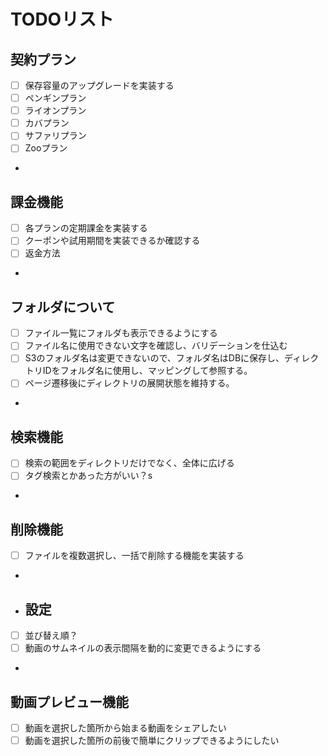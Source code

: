 # TODOリスト

## 契約プラン
- [ ] 保存容量のアップグレードを実装する
- [ ] ペンギンプラン
- [ ] ライオンプラン
- [ ] カバプラン
- [ ] サファリプラン
- [ ] Zooプラン
- 
## 課金機能
- [ ] 各プランの定期課金を実装する
- [ ] クーポンや試用期間を実装できるか確認する
- [ ] 返金方法
- 
## フォルダについて
- [ ] ファイル一覧にフォルダも表示できるようにする
- [ ] ファイル名に使用できない文字を確認し、バリデーションを仕込む
- [ ] S3のフォルダ名は変更できないので、フォルダ名はDBに保存し、ディレクトリIDをフォルダ名に使用し、マッピングして参照する。
- [ ] ページ遷移後にディレクトリの展開状態を維持する。
- 
## 検索機能
- [ ] 検索の範囲をディレクトリだけでなく、全体に広げる
- [ ] タグ検索とかあった方がいい？s
- 
## 削除機能
- [ ] ファイルを複数選択し、一括で削除する機能を実装する
- 
- ## 設定
- [ ] 並び替え順？
- [ ] 動画のサムネイルの表示間隔を動的に変更できるようにする
- 
## 動画プレビュー機能
- [ ] 動画を選択した箇所から始まる動画をシェアしたい
- [ ] 動画を選択した箇所の前後で簡単にクリップできるようにしたい
